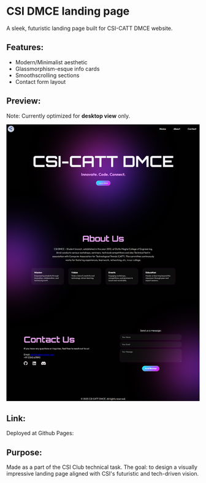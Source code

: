 # CSI DMCE landing page

A sleek, futuristic landing page built for CSI-CATT DMCE website.

## Features:
- Modern/Minimalist aesthetic
- Glassmorphism-esque info cards
- Smoothscrolling sections
- Contact form layout

## Preview:

Note: Currently optimized for **desktop view** only. 

![alt text](image.png)

## Link:

Deployed at Github Pages: 

## Purpose:

Made as a part of the CSI Club technical task. 
The goal: to design a visually impressive landing page aligned with CSI's futuristic and tech-driven vision.
